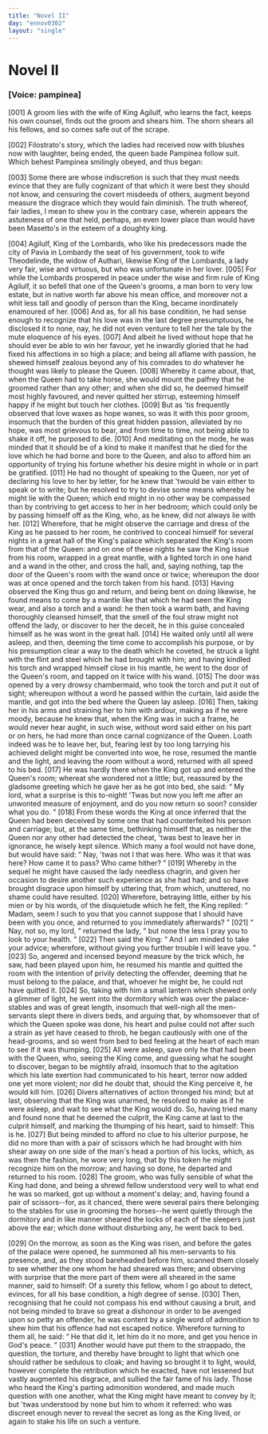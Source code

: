 ```yaml
---
title: "Novel II"
day: "ennov0302"
layout: "single"
---
```

<div id="nov0302" type="novella" who="pampinea">
 <h1>
  Novel II
 </h1>
 <argument>
  <p>
   <h3>
    [Voice: pampinea]
   </h3>
  </p>
  <p>
   <a name="p03020001">
    [001]
   </a>
   A groom lies with the wife of King Agilulf, who learns
 the fact, keeps his own counsel, finds out the groom
 and shears him. The shorn shears all his fellows,
 and so comes safe out of the scrape.
  </p>
 </argument>
 <div3 type="commentary" who="author">
  <p>
   <a name="p03020002">
    [002]
   </a>
   Filostrato's
   story, which the ladies had received now with
	blushes now with laughter, being ended, the queen bade Pampinea
	follow suit. Which behest Pampinea smilingly obeyed, and thus
	began:
  </p>
 </div3>
 <div3 type="commentary" who="pampinea">
  <p>
   <a name="p03020003">
    [003]
   </a>
   Some there are whose indiscretion is such that they must needs
	evince that they are fully cognizant of that which it were best
	they should not know, and censuring the covert misdeeds of others,
	augment beyond measure the disgrace which they would fain diminish.
	The truth whereof, fair ladies, I mean to shew you in the contrary
	case, wherein appears the astuteness of one that held, perhaps, an even
	lower place than would have been Masetto's in the esteem of a
	doughty king.
  </p>
 </div3>
 <p>
  <a name="p03020004">
   [004]
  </a>
  Agilulf, King of the Lombards, who like his predecessors made
 the city of Pavia in Lombardy the seat of his government, took
 to wife Theodelinde, the widow of Authari, likewise King of the
 Lombards, a lady very fair, wise and virtuous, but who was
      unfortunate in her lover.
  <a name="p03020005">
   [005]
  </a>
  For while the Lombards prospered in
 peace under the wise and firm rule of King Agilulf, it so befell
 that one of the Queen's grooms, a man born to very low estate,
 but in native worth far above his mean office, and moreover not
 a whit less tall and goodly of person than the King, became
 inordinately enamoured of her.
  <a name="p03020006">
   [006]
  </a>
  And as, for all his base condition,
 he had sense enough to recognize that his love was in the last
  degree presumptuous, he disclosed it to none, nay, he did not even
 venture to tell her the tale by the mute eloquence of his eyes.
  <a name="p03020007">
   [007]
  </a>
  And albeit he lived without hope that he should ever be able to
 win her favour, yet he inwardly gloried that he had fixed his
 affections in so high a place; and being all aflame with passion,
 he shewed himself zealous beyond any of his comrades to do whatever
 he thought was likely to please the Queen.
  <a name="p03020008">
   [008]
  </a>
  Whereby it came
 about, that, when the Queen had to take horse, she would mount
 the palfrey that he groomed rather than any other; and when she
 did so, he deemed himself most highly favoured, and never quitted
 her stirrup, esteeming himself happy if he might but touch her
 clothes.
  <a name="p03020009">
   [009]
  </a>
  But as 'tis frequently observed that love waxes as hope
 wanes, so was it with this poor groom, insomuch that the burden
 of this great hidden passion, alleviated by no hope, was most grievous
 to bear, and from time to time, not being able to shake it off, he
 purposed to die.
  <a name="p03020010">
   [010]
  </a>
  And meditating on the mode, he was minded
 that it should be of a kind to make it manifest that he died for the
 love which he had borne and bore to the Queen, and also to afford
 him an opportunity of trying his fortune whether his desire might
 in whole or in part be gratified.
  <a name="p03020011">
   [011]
  </a>
  He had no thought of speaking
 to the Queen, nor yet of declaring his love to her by letter, for he
 knew that 'twould be vain either to speak or to write; but he
 resolved to try to devise some means whereby he might lie with
 the Queen; which end might in no other way be compassed than
 by contriving to get access to her in her bedroom; which could
 only be by passing himself off as the King, who, as he knew, did
 not always lie with her.
  <a name="p03020012">
   [012]
  </a>
  Wherefore, that he might observe the
 carriage and dress of the King as he passed to her room, he contrived
 to conceal himself for several nights in a great hall of the
 King's palace which separated the King's room from that of the
 Queen: and on one of these nights he saw the King issue from
 his room, wrapped in a great mantle, with a lighted torch in one
 hand and a wand in the other, and cross the hall, and, saying
 nothing, tap the door of the Queen's room with the wand once
 or twice; whereupon the door was at once opened and the torch
 taken from his hand.
  <a name="p03020013">
   [013]
  </a>
  Having observed the King thus go and
 return, and being bent on doing likewise, he found means to come
 by a mantle like that which he had seen the King wear, and also
  a torch and a wand: he then took a warm bath, and having
 thoroughly cleansed himself, that the smell of the foul straw might
 not offend the lady, or discover to her the deceit, he in this guise
 concealed himself as he was wont in the great hall.
  <a name="p03020014">
   [014]
  </a>
  He waited
 only until all were asleep, and then, deeming the time come to
 accomplish his purpose, or by his presumption clear a way to the death
 which he coveted, he struck a light with the flint and steel which he
 had brought with him; and having kindled his torch and wrapped
 himself close in his mantle, he went to the door of the Queen's
 room, and tapped on it twice with his wand.
  <a name="p03020015">
   [015]
  </a>
  The door was opened
 by a very drowsy chambermaid, who took the torch and put it out
 of sight; whereupon without a word he passed within the curtain,
 laid aside the mantle, and got into the bed where the Queen lay
 asleep.
  <a name="p03020016">
   [016]
  </a>
  Then, taking her in his arms and straining her to him
 with ardour, making as if he were moody, because he knew that,
 when the King was in such a frame, he would never hear aught,
 in such wise, without word said either on his part or on hers,
 he had more than once carnal cognizance of the Queen. Loath
 indeed was he to leave her, but, fearing lest by too long tarrying
 his achieved delight might be converted into woe, he rose, resumed
 the mantle and the light, and leaving the room without a word,
 returned with all speed to his bed.
  <a name="p03020017">
   [017]
  </a>
  He was hardly there when the
 King got up and entered the Queen's room; whereat she wondered
 not a little; but, reassured by the gladsome greeting which he gave
 her as he got into bed, she said:
  <q direct="unspecified">
   My lord, what a surprise is this
 to-night! 'Twas but now you left me after an unwonted measure
 of enjoyment, and do you now return so soon? consider what you
 do.
  </q>
  <a name="p03020018">
   [018]
  </a>
  From these words the King at once inferred that the Queen
 had been deceived by some one that had counterfeited his person
 and carriage; but, at the same time, bethinking himself that, as
 neither the Queen nor any other had detected the cheat, 'twas
 best to leave her in ignorance, he wisely kept silence. Which
 many a fool would not have done, but would have said:
  <q direct="unspecified">
   Nay,
 'twas not I that was here. Who was it that was here? How
 came it to pass? Who came hither?
  </q>
  <a name="p03020019">
   [019]
  </a>
  Whereby in the sequel
 he might have caused the lady needless chagrin, and given her
 occasion to desire another such experience as she had had; and
 so have brought disgrace upon himself by uttering that, from which,
  unuttered, no shame could have resulted.
  <a name="p03020020">
   [020]
  </a>
  Wherefore, betraying
 little, either by his mien or by his words, of the disquietude which
 he felt, the King replied:
  <q direct="unspecified">
   Madam, seem I such to you that you
 cannot suppose that I should have been with you once, and returned
 to you immediately afterwards?
  </q>
  <a name="p03020021">
   [021]
  </a>
  <q direct="unspecified">
   Nay, not so, my lord,
  </q>
  returned
 the lady,
  <q direct="unspecified">
   but none the less I pray you to look to your health.
  </q>
  <a name="p03020022">
   [022]
  </a>
  Then said the King:
  <q direct="unspecified">
   And I am minded to take your advice;
 wherefore, without giving you further trouble I will leave you.
  </q>
  <a name="p03020023">
   [023]
  </a>
  So, angered and incensed beyond measure by the trick which, he
 saw, had been played upon him, he resumed his mantle and quitted
 the room with the intention of privily detecting the offender,
 deeming that he must belong to the palace, and that, whoever he
 might be, he could not have quitted it.
  <a name="p03020024">
   [024]
  </a>
  So, taking with him a
 small lantern which shewed only a glimmer of light, he went into
 the dormitory which was over the palace-stables and was of great
 length, insomuch that well-nigh all the men-servants slept there
 in divers beds, and arguing that, by whomsoever that of which the
 Queen spoke was done, his heart and pulse could not after such
 a strain as yet have ceased to throb, he began cautiously with one
 of the head-grooms, and so went from bed to bed feeling at the
 heart of each man to see if it was thumping.
  <a name="p03020025">
   [025]
  </a>
  All were asleep,
 save only he that had been with the Queen, who, seeing the King
 come, and guessing what he sought to discover, began to be mightily
 afraid, insomuch that to the agitation which his late exertion had
 communicated to his heart, terror now added one yet more violent;
 nor did he doubt that, should the King perceive it, he would kill
 him.
  <a name="p03020026">
   [026]
  </a>
  Divers alternatives of action thronged his mind; but at last,
 observing that the King was unarmed, he resolved to make as if
 he were asleep, and wait to see what the King would do. So,
 having tried many and found none that he deemed the culprit, the
 King came at last to the culprit himself, and marking the thumping
 of his heart, said to himself: This is he.
  <a name="p03020027">
   [027]
  </a>
  But being minded to afford
 no clue to his ulterior purpose, he did no more than with a pair of
 scissors which he had brought with him shear away on one side
 of the man's head a portion of his locks, which, as was then the
 fashion, he wore very long, that by this token he might recognize
 him on the morrow; and having so done, he departed and returned
 to his room.
  <a name="p03020028">
   [028]
  </a>
  The groom, who was fully sensible of what the King
  had done, and being a shrewd fellow understood very well to what
 end he was so marked, got up without a moment's delay; and,
 having found a pair of scissors--for, as it chanced, there were several
 pairs there belonging to the stables for use in grooming the horses--he
 went quietly through the dormitory and in like manner sheared
 the locks of each of the sleepers just above the ear; which done
 without disturbing any, he went back to bed.
 </p>
 <p>
  <a name="p03020029">
   [029]
  </a>
  On the morrow, as soon as the King was risen, and before the
 gates of the palace were opened, he summoned all his men-servants to
 his presence, and, as they stood bareheaded before him, scanned them
 closely to see whether the one whom he had sheared was there; and
 observing with surprise that the more part of them were all sheared
 in the same manner, said to himself: Of a surety this fellow, whom
 I go about to detect, evinces, for all his base condition, a high degree
 of sense.
  <a name="p03020030">
   [030]
  </a>
  Then, recognising that he could not compass his end
 without causing a bruit, and not being minded to brave so great a
 dishonour in order to be avenged upon so petty an offender, he was
 content by a single word of admonition to shew him that his offence
 had not escaped notice. Wherefore turning to them all, he said:
  <q direct="unspecified">
   He that did it, let him do it no more, and get you hence in God's
 peace.
  </q>
  <a name="p03020031">
   [031]
  </a>
  Another would have put them to the strappado, the question,
 the torture, and thereby have brought to light that which one should
 rather be sedulous to cloak; and having so brought it to light, would,
 however complete the retribution which he exacted, have not
 lessened but vastly augmented his disgrace, and sullied the fair fame
 of his lady. Those who heard the King's parting admonition
 wondered, and made much question with one another, what the
 King might have meant to convey by it; but 'twas understood by
 none but him to whom it referred: who was discreet enough never to
 reveal the secret as long as the King lived, or again to stake his life
 on such a venture.
 </p>
</div>